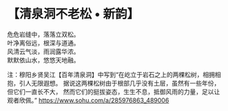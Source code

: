 # 【清泉洞不老松 • 新韵】

危危岩缝中，落落立双松。  
叶净离俗远，根深与道通。  
风清云气淡，雨润露华浓。  
默默依山水，悠悠天地融。  

注：穆阳乡贤吴江【百年清泉洞】中写到“在屹立于岩石之上的两棵松树，相拥相抱，引人无限遐想。
据说这两棵松树由于根部几乎没有土层，虽然有一些年份，但它们一直长不大，
然而它们的挺拔姿态，生生不息，抵御风雨的力量，足以让观者欣佩。”
https://www.sohu.com/a/285976863_489006
